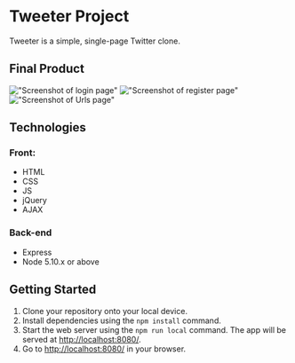 # Tweeter Project

Tweeter is a simple, single-page Twitter clone.

## Final Product

!["Screenshot of login page"]()
!["Screenshot of register page"]()
!["Screenshot of Urls page"]()

## Technologies

### Front:

- HTML
- CSS
- JS
- jQuery
- AJAX

### Back-end

- Express
- Node 5.10.x or above

## Getting Started

1. Clone your repository onto your local device.
2. Install dependencies using the `npm install` command.
3. Start the web server using the `npm run local` command. The app will be served at <http://localhost:8080/>.
4. Go to <http://localhost:8080/> in your browser.
